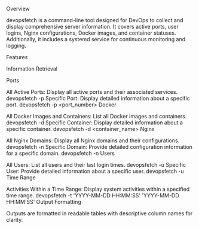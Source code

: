 
Overview

devopsfetch is a command-line tool designed for DevOps to collect and display comprehensive server information. It covers active ports, user logins, Nginx configurations, Docker images, and container statuses. Additionally, it includes a systemd service for continuous monitoring and logging.

Features

Information Retrieval

Ports

All Active Ports: Display all active ports and their associated services.
devopsfetch -p
Specific Port: Display detailed information about a specific port.
devopsfetch -p <port_number>
Docker

All Docker Images and Containers: List all Docker images and containers.
devopsfetch -d
Specific Container: Display detailed information about a specific container.
devopsfetch -d <container_name>
Nginx

All Nginx Domains: Display all Nginx domains and their configurations.
devopsfetch -n
Specific Domain: Provide detailed configuration information for a specific domain.
devopsfetch -n <domain>
Users

All Users: List all users and their last login times.
devopsfetch -u
Specific User: Provide detailed information about a specific user.
devopsfetch -u <username>
Time Range

Activities Within a Time Range: Display system activities within a specified time range.
devopsfetch -t 'YYYY-MM-DD HH:MM:SS' 'YYYY-MM-DD HH:MM:SS'
Output Formatting

Outputs are formatted in readable tables with descriptive column names for clarity.
